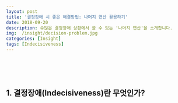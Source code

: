 ```yaml
---
layout: post
title: '결정장애 시 좋은 해결방법: 나머지 연산 활용하기'
date: 2018-09-20
description: 수많은 결정장애 상황에서 쓸 수 있는 '나머지 연산'을 소개합니다.
img:  /insight/decision-problem.jpg
categories: [Insight]
tags: [Indecisiveness]
---
```



<br>
<br>
<br>

## 1. 결정장애(Indecisiveness)란 무엇인가?

<br>


